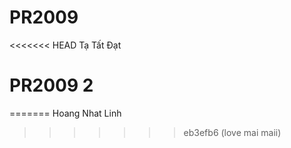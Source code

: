 # PR2009
<<<<<<< HEAD
Tạ Tất Đạt
# PR2009 2
=======
Hoang Nhat Linh
>>>>>>> eb3efb6 (love mai maii)
